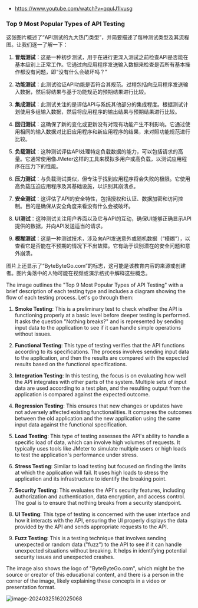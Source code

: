 



- https://www.youtube.com/watch?v=qquIJ1Ivusg

### Top 9 Most Popular Types of API Testing



这张图片概述了“API测试的九大热门类型”，并简要描述了每种测试类型及其流程图。让我们逐一了解一下：

1. **冒烟测试**：这是一种初步测试，用于在进行更深入测试之前检查API是否能在基本级别上正常工作。它通过向应用程序发送输入数据来检查是否所有基本操作都没有问题，即“没有什么会破坏吗？”

2. **功能测试**：此测试验证API功能是否符合其规范。过程包括向应用程序发送输入数据，然后将结果与基于功能规范的预期结果进行比较。

3. **集成测试**：此测试关注的是评估API与系统其他部分的集成程度。根据测试计划使用多组输入数据，然后将应用程序的输出结果与预期结果进行比较。

4. **回归测试**：这确保了新的变化或更新没有对现有功能产生不利影响。它通过使用相同的输入数据对比旧应用程序和新应用程序的结果，来对照功能规范进行比较。

5. **负载测试**：这种测试评估API处理特定负载数据的能力，可以包括请求的高量。它通常使用像JMeter这样的工具来模拟多用户或高负载，以测试应用程序在压力下的性能。

6. **压力测试**：与负载测试类似，但专注于找到应用程序将会失败的极限。它使用高负载压迫应用程序及其基础设施，以识别其崩溃点。

7. **安全测试**：这评估了API的安全特性，包括授权和认证、数据加密和访问控制。目的是确保从安全角度来看没有什么会被破坏。

8. **UI测试**：这种测试关注用户界面以及它与API的互动，确保UI能够正确显示API提供的数据，并向API发送适当的请求。

9. **模糊测试**：这是一种测试技术，涉及向API发送意外或随机数据（“模糊”），以查看它是否能在不预期的情况下不出故障。它有助于识别潜在的安全问题和意外崩溃。

图片上还显示了“ByteByteGo.com”的标志，这可能是该教育内容的来源或创建者。图片角落中的人物可能在视频或演示格式中解释这些概念。



The image outlines the "Top 9 Most Popular Types of API Testing" with a brief description of each testing type and includes a diagram showing the flow of each testing process. Let's go through them:

1. **Smoke Testing**: This is a preliminary test to check whether the API is functioning properly at a basic level before deeper testing is performed. It asks the question "Nothing breaks?" and is represented by sending input data to the application to see if it can handle simple operations without issues.

2. **Functional Testing**: This type of testing verifies that the API functions according to its specifications. The process involves sending input data to the application, and then the results are compared with the expected results based on the functional specifications.

3. **Integration Testing**: In this testing, the focus is on evaluating how well the API integrates with other parts of the system. Multiple sets of input data are used according to a test plan, and the resulting output from the application is compared against the expected outcome.

4. **Regression Testing**: This ensures that new changes or updates have not adversely affected existing functionalities. It compares the outcomes between the old application and the new application using the same input data against the functional specification.

5. **Load Testing**: This type of testing assesses the API's ability to handle a specific load of data, which can involve high volumes of requests. It typically uses tools like JMeter to simulate multiple users or high loads to test the application's performance under stress.

6. **Stress Testing**: Similar to load testing but focused on finding the limits at which the application will fail. It uses high loads to stress the application and its infrastructure to identify the breaking point.

7. **Security Testing**: This evaluates the API's security features, including authorization and authentication, data encryption, and access control. The goal is to ensure that nothing breaks from a security standpoint.

8. **UI Testing**: This type of testing is concerned with the user interface and how it interacts with the API, ensuring the UI properly displays the data provided by the API and sends appropriate requests to the API.

9. **Fuzz Testing**: This is a testing technique that involves sending unexpected or random data ("fuzz") to the API to see if it can handle unexpected situations without breaking. It helps in identifying potential security issues and unexpected crashes.

The image also shows the logo of "ByteByteGo.com", which might be the source or creator of this educational content, and there is a person in the corner of the image, likely explaining these concepts in a video or presentation format.



![image-20240325162025068](https://p.ipic.vip/auio3j.png)
